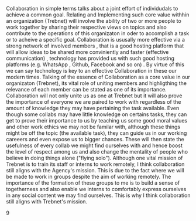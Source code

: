 Collaboration in simple terms talks about a joint effort of individudals to achieve a common goal. Relating and Implementing  such core value withhin an organization
(Trebnet) will involve the ability of two or more people  to work together by sharing their respective views on topics and also contribute to the  operations of this organizaton
 in oder to accomplish a task or to acheive a specific goal. Collaboration is ususally more effective via a strong network of involved members , that is a good hosting platform 
 that will allow ideas to be shared more conviniently and faster (effective communication) , technology has provided us with such good hosting platforms (e.g. WhatsApp , Github, 
 Facebook and so on) . By virtue of this we can say technology is key to an effective Collaboration in these our modern times.
 Talking of the essence of Collaboration as a core value in our organizaton (Trebnet), its vital role of uniting members and highligthing the relevance of each member can be 
 stated as one of its importance. Collaboration will not only unite us as one at Trebnet but it will also prove the importance of everyone we are paired to work with regardless 
 of the amount of knowledge they may have pertaining the task available. Even though some collabs may have little knowledge on certains tasks, they can get to prove their 
 importance to us by teaching us some good moral values and other work ethics we may not be familar with, although these things might be off the topic (the available task), 
 they can guide us in our working careeers and even expose us to bigger chances. These will then state the usefulness of every collab we might find ourselves with and hence 
 boost the level of respect among us and also change the mentality of people who believe in doing things alone ("flying solo").
 Although one vital mission of  Trebnet is to train its staff or interns to work remotely, I think collaboration still aligns with the Agency's mission. This is due to 
 the fact where we will be made to work in groups despite the aim of working remotely. The importance of the formation of these groups to me is to build a sense of togetherness
 and also enable we interns to comfortably express ourselves in any social content we may find ourselves. This is why I think collaboration still aligns with Trebnet's mission.
 













9
